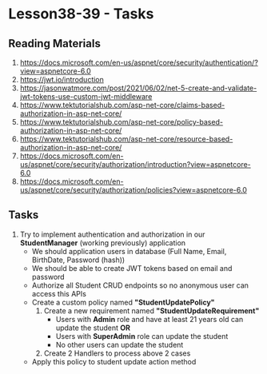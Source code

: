 # Lesson38-39 - Tasks

## Reading Materials
1. https://docs.microsoft.com/en-us/aspnet/core/security/authentication/?view=aspnetcore-6.0
2. https://jwt.io/introduction
3. https://jasonwatmore.com/post/2021/06/02/net-5-create-and-validate-jwt-tokens-use-custom-jwt-middleware
4. https://www.tektutorialshub.com/asp-net-core/claims-based-authorization-in-asp-net-core/
5. https://www.tektutorialshub.com/asp-net-core/policy-based-authorization-in-asp-net-core/
6. https://www.tektutorialshub.com/asp-net-core/resource-based-authorization-in-asp-net-core/
7. https://docs.microsoft.com/en-us/aspnet/core/security/authorization/introduction?view=aspnetcore-6.0
8. https://docs.microsoft.com/en-us/aspnet/core/security/authorization/policies?view=aspnetcore-6.0

## Tasks
1. Try to implement authentication and authorization in our **StudentManager** (working previously) application
   - We should application users in database (Full Name, Email, BirthDate, Password (hash))
   - We should be able to create JWT tokens based on email and password
   - Authorize all Student CRUD endpoints so no anonymous user can access this APIs
   - Create a custom policy named **"StudentUpdatePolicy"** 
      1. Create a new requirement named **"StudentUpdateRequirement"**
         - Users with **Admin** role and have at least 21 years old can update the student **OR**
         - Users with **SuperAdmin** role can update the student
         - No other users can update the student
      2. Create 2 Handlers to process above 2 cases
   - Apply this policy to student update action method